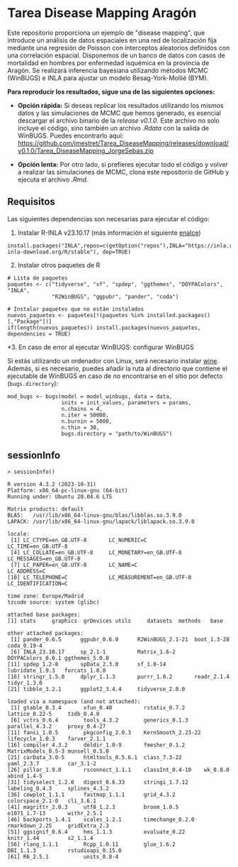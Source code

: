 # Tarea Disease Mapping Aragón

Este repositorio proporciona un ejemplo de "disease mapping", que introduce un análisis de datos espaciales en una red de localización fija mediante una regresión de Poisson con interceptos aleatorios definidos con una correlación espacial. Disponemos de un banco de datos con casos de mortalidad en hombres por enfermedad isquémica en la provincia de Aragón. Se realizará inferencia bayesiana utilizando métodos MCMC (WinBUGS) e INLA para ajustar un modelo Besag-York-Mollié (BYM).

**Para reproducir los resultados, sigue una de las siguientes opciones:**

- **Opción rápida:** Si deseas replicar los resultados utilizando los mismos datos y las simulaciones de MCMC que hemos generado, es esencial descargar el archivo binario de la *release v0.1.0*. Este archivo no solo incluye el código, sino también un archivo *.Rdata* con la salida de WinBUGS. Puedes encontrarlo aquí: <https://github.com/jmestret/Tarea_DiseaseMapping/releases/download/v0.1.0/Tarea_DiseaseMapping_JorgeSebas.zip>

- **Opción lenta:** Por otro lado, si prefieres ejecutar todo el código y volver a realizar las simulaciones de MCMC, clona este repositorio de GitHub y ejecuta el archivo *.Rmd*.
  
## Requisitos

Las siguientes dependencias son necesarias para ejecutar el código:

1. Instalar R-INLA v23.10.17 (más información el siguiente [enalce](https://www.r-inla.org/))

```
install.packages("INLA",repos=c(getOption("repos"),INLA="https://inla.r-inla-download.org/R/stable"), dep=TRUE)
```

2. Instalar otros paquetes de R

```
# Lista de paquetes
paquetes <- c("tidyverse", "sf", "spdep", "ggthemes", "DOYPAColors", "INLA", 
              "R2WinBUGS", "ggpubr", "pander", "coda")

# Instalar paquetes que no están instalados
nuevos_paquetes <- paquetes[!(paquetes %in% installed.packages()[,"Package"])]
if(length(nuevos_paquetes)) install.packages(nuevos_paquetes, dependencies = TRUE)
```

\*3. En caso de error al ejecutar WinBUGS: configurar WinBUGS

Si estás utilizando un ordenador con Linux, será necesario instalar [wine](https://www.winehq.org/). Además, si es necesario, puedes añadir la ruta al directorio que contiene el ejecutable de WinBUGS en caso de no encontrarse en el sitio por defecto (`bugs.directory`):

```
mod_bugs <- bugs(model = model_winbugs, data = data,
                 inits = init_values, parameters = params,
                 n.chains = 4,
                 n.iter = 50000,
                 n.burnin = 5000,
                 n.thin = 30,
                 bugs.directory = "path/to/WinBUGS")
```

## sessionInfo

```
> sessionInfo()

R version 4.3.2 (2023-10-31)
Platform: x86_64-pc-linux-gnu (64-bit)
Running under: Ubuntu 20.04.6 LTS

Matrix products: default
BLAS:   /usr/lib/x86_64-linux-gnu/blas/libblas.so.3.9.0 
LAPACK: /usr/lib/x86_64-linux-gnu/lapack/liblapack.so.3.9.0

locale:
 [1] LC_CTYPE=en_GB.UTF-8       LC_NUMERIC=C               LC_TIME=en_GB.UTF-8       
 [4] LC_COLLATE=en_GB.UTF-8     LC_MONETARY=en_GB.UTF-8    LC_MESSAGES=en_GB.UTF-8   
 [7] LC_PAPER=en_GB.UTF-8       LC_NAME=C                  LC_ADDRESS=C              
[10] LC_TELEPHONE=C             LC_MEASUREMENT=en_GB.UTF-8 LC_IDENTIFICATION=C       

time zone: Europe/Madrid
tzcode source: system (glibc)

attached base packages:
[1] stats     graphics  grDevices utils     datasets  methods   base     

other attached packages:
 [1] pander_0.6.5      ggpubr_0.6.0      R2WinBUGS_2.1-21  boot_1.3-28       coda_0.19-4      
 [6] INLA_23.10.17     sp_2.1-1          Matrix_1.6-2      DOYPAColors_0.0.1 ggthemes_5.0.0   
[11] spdep_1.2-8       spData_2.3.0      sf_1.0-14         lubridate_1.9.3   forcats_1.0.0    
[16] stringr_1.5.0     dplyr_1.1.3       purrr_1.0.2       readr_2.1.4       tidyr_1.3.0      
[21] tibble_3.2.1      ggplot2_3.4.4     tidyverse_2.0.0  

loaded via a namespace (and not attached):
 [1] gtable_0.3.4       xfun_0.40          rstatix_0.7.2      lattice_0.22-5     tzdb_0.4.0        
 [6] vctrs_0.6.4        tools_4.3.2        generics_0.1.3     parallel_4.3.2     proxy_0.4-27      
[11] fansi_1.0.5        pkgconfig_2.0.3    KernSmooth_2.23-22 lifecycle_1.0.3    farver_2.1.1      
[16] compiler_4.3.2     deldir_1.0-9       fmesher_0.1.2      MatrixModels_0.5-3 munsell_0.5.0     
[21] carData_3.0-5      htmltools_0.5.6.1  class_7.3-22       yaml_2.3.7         car_3.1-2         
[26] pillar_1.9.0       rsconnect_1.1.1    classInt_0.4-10    wk_0.8.0           abind_1.4-5       
[31] tidyselect_1.2.0   digest_0.6.33      stringi_1.7.12     labeling_0.4.3     splines_4.3.2     
[36] cowplot_1.1.1      fastmap_1.1.1      grid_4.3.2         colorspace_2.1-0   cli_3.6.1         
[41] magrittr_2.0.3     utf8_1.2.3         broom_1.0.5        e1071_1.7-13       withr_2.5.1       
[46] backports_1.4.1    scales_1.2.1       timechange_0.2.0   rmarkdown_2.25     gridExtra_2.3     
[51] ggsignif_0.6.4     hms_1.1.3          evaluate_0.22      knitr_1.44         s2_1.1.4          
[56] rlang_1.1.1        Rcpp_1.0.11        glue_1.6.2         DBI_1.1.3          rstudioapi_0.15.0 
[61] R6_2.5.1           units_0.8-4
```

